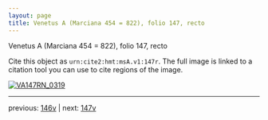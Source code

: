 ```yaml
---
layout: page
title: Venetus A (Marciana 454 = 822), folio 147, recto
---
```


Venetus A (Marciana 454 = 822), folio 147, recto

Cite this object as `urn:cite2:hmt:msA.v1:147r`.  The full image is linked to a citation tool you can use to cite regions of the image.

[![VA147RN_0319](http://www.homermultitext.org/iipsrv?IIIF=/project/homer/pyramidal/deepzoom/hmt/vaimg/2017a/VA147RN_0319.tif/full/800,/0/default.jpg)](http://www.homermultitext.org/ict2/?urn=urn:cite2:hmt:vaimg.2017a:VA147RN_0319) 

---

previous:  [146v](../146v/) | next: [147v](../147v/)